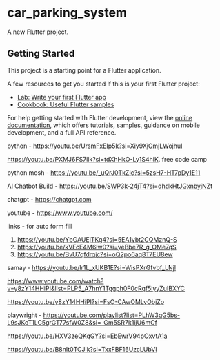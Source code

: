 # car_parking_system

A new Flutter project.

## Getting Started

This project is a starting point for a Flutter application.

A few resources to get you started if this is your first Flutter project:

- [Lab: Write your first Flutter app](https://docs.flutter.dev/get-started/codelab)
- [Cookbook: Useful Flutter samples](https://docs.flutter.dev/cookbook)

For help getting started with Flutter development, view the
[online documentation](https://docs.flutter.dev/), which offers tutorials,
samples, guidance on mobile development, and a full API reference.


python - https://youtu.be/UrsmFxEIp5k?si=Xiy9XjGmjLWojhuI


https://youtu.be/PXMJ6FS7llk?si=tdXhHkO-Ly1S4hiK.  free code camp

python mosh - https://youtu.be/_uQrJ0TkZlc?si=5zsH7-HT7pDy1E11



AI Chatbot Build - https://youtu.be/SWP3k-24jT4?si=dhdkHtJGxnbyjNZt


chatgpt - https://chatgpt.com

youtube - https://www.youtube.com/

links - for auto form fill

1. https://youtu.be/YbGAUEjTKg4?si=5EA1ybt2CQMznQ-S
2. https://youtu.be/kVFcE4M6lw0?si=yeBbe7R_g_OMe7qS
3. https://youtu.be/BvU7qfdrqjc?si=oQ2po6aq8T7EU8ew

samay - https://youtu.be/lr1L_xUKB1E?si=WisPXrGfvbf_LNjl



https://www.youtube.com/watch?v=y8zY14HHiPI&list=PLP5_A7hnY1Tggph0F0cRqf5iyyZuIBXYC


https://youtu.be/y8zY14HHiPI?si=FsO-CAwOMLvObjZo


playwright - https://youtube.com/playlist?list=PLhW3qG5bs-L9sJKoT1LC5grGT77sfW0Z8&si=_Gm5SR7k1ijU6mCf

https://youtu.be/HXV3zeQKqGY?si=EbEwrV94pOxvtA1a


https://youtu.be/B8nIt0TCJik?si=TxxFBF16UzcLUbVl


